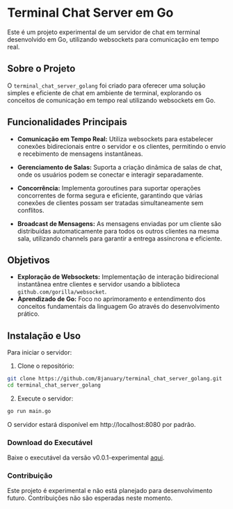 # Terminal Chat Server em Go
Este é um projeto experimental de um servidor de chat em terminal desenvolvido em Go, utilizando websockets para comunicação em tempo real.

## Sobre o Projeto
O `terminal_chat_server_golang` foi criado para oferecer uma solução simples e eficiente de chat em ambiente de terminal, explorando os conceitos de comunicação em tempo real utilizando websockets em Go.

## Funcionalidades Principais
- **Comunicação em Tempo Real:** Utiliza websockets para estabelecer conexões bidirecionais entre o servidor e os clientes, permitindo o envio e recebimento de mensagens instantâneas.

- **Gerenciamento de Salas:** Suporta a criação dinâmica de salas de chat, onde os usuários podem se conectar e interagir separadamente.
  
- **Concorrência:** Implementa goroutines para suportar operações concorrentes de forma segura e eficiente, garantindo que várias conexões de clientes possam ser tratadas simultaneamente sem conflitos.
  
- **Broadcast de Mensagens:** As mensagens enviadas por um cliente são distribuídas automaticamente para todos os outros clientes na mesma sala, utilizando channels para garantir a entrega assíncrona e eficiente.

## Objetivos
- **Exploração de Websockets:** Implementação de interação bidirecional instantânea entre clientes e servidor usando a biblioteca `github.com/gorilla/websocket`.
- **Aprendizado de Go:** Foco no aprimoramento e entendimento dos conceitos fundamentais da linguagem Go através do desenvolvimento prático.

## Instalação e Uso
Para iniciar o servidor:

1. Clone o repositório:

```bash
git clone https://github.com/8january/terminal_chat_server_golang.git
cd terminal_chat_server_golang
```

2. Execute o servidor:

```bash
go run main.go
```

O servidor estará disponível em http://localhost:8080 por padrão.

### Download do Executável
Baixe o executável da versão v0.0.1-experimental [aqui](https://github.com/8january/terminal_chat_server_golang/releases/tag/v0.0.1-experimental).

### Contribuição
Este projeto é experimental e não está planejado para desenvolvimento futuro. Contribuições não são esperadas neste momento.
